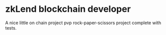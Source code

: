 # zkLend blockchain developer
A nice little on chain project pvp rock-paper-scissors project complete with tests.
